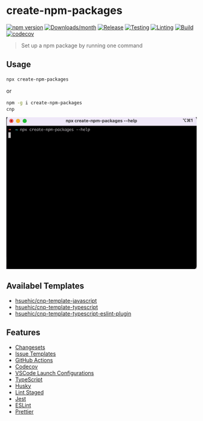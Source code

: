 # create-npm-packages

[![npm version](https://img.shields.io/npm/v/create-npm-packages.svg)](https://www.npmjs.com/package/create-npm-packages)
[![Downloads/month](https://img.shields.io/npm/dm/create-npm-packages.svg)](http://www.npmtrends.com/create-npm-packages)
[![Release](https://github.com/hsuehic/create-npm-packages/actions/workflows/release.yml/badge.svg)](https://github.com/hsuehic/create-npm-packages/actions/workflows/release.yml/badge.svg?branch=main)
[![Testing](https://github.com/hsuehic/create-npm-packages/actions/workflows/test.yml/badge.svg)](https://github.com/hsuehic/create-npm-packages/actions/workflows/test.yml/badge.svg?branch=main)
[![Linting](https://github.com/hsuehic/create-npm-packages/actions/workflows/lint.yml/badge.svg)](https://github.com/hsuehic/create-npm-packages/actions/workflows/lint.yml/badge.svg?branch=main)
[![Build](https://github.com/hsuehic/create-npm-packages/actions/workflows/build.yml/badge.svg)](https://github.com/hsuehic/create-npm-packages/actions/workflows/build.yml/badge.svg?branch=main)
[![codecov](https://codecov.io/gh/hsuehic/create-npm-packages/branch/main/graph/badge.svg?token=38H26EP6UM)](https://codecov.io/gh/hsuehic/create-npm-packages)

> Set up a npm package by running one command

## Usage

```bash
npx create-npm-packages
```

or

```bash
npm -g i create-npm-packages
cnp
```

![demo](assets/demo.gif)

## Availabel Templates
<!--template_list-->
- [hsuehic/cnp-template-javascript](https://github.com/hsuehic/cnp-template-javascript)
- [hsuehic/cnp-template-typescript](https://github.com/hsuehic/cnp-template-typescript)
- [hsuehic/cnp-template-typescript-eslint-plugin](https://github.com/hsuehic/cnp-template-typescript-eslint-plugin)
<!--template_list-->

## Features

- [Changesets](https://github.com/changesets/changesets)
- [Issue Templates](https://github.com/hsuehic/create-npm-packages/tree/main/.github/ISSUE_TEMPLATE)
- [GitHub Actions](https://github.com/hsuehic/create-npm-packages/tree/main/.github/workflows)
- [Codecov](https://about.codecov.io/)
- [VSCode Launch Configurations](https://github.com/hsuehic/create-npm-packages/blob/main/.vscode/launch.json)
- [TypeScript](https://www.typescriptlang.org/)
- [Husky](https://github.com/typicode/husky)
- [Lint Staged](https://github.com/okonet/lint-staged)
- [Jest](https://jestjs.io/)
- [ESLint](https://eslint.org/)
- [Prettier](https://prettier.io/)
